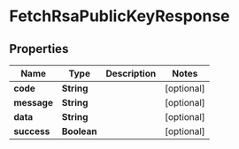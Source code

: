 

# FetchRsaPublicKeyResponse


## Properties

| Name | Type | Description | Notes |
|------------ | ------------- | ------------- | -------------|
|**code** | **String** |  |  [optional] |
|**message** | **String** |  |  [optional] |
|**data** | **String** |  |  [optional] |
|**success** | **Boolean** |  |  [optional] |



